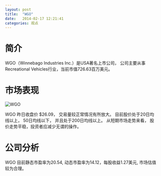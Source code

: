```yaml
---
layout: post
title:  "WGO"
date:   2014-02-17 12:21:41
categories: 观点
---
```


# 简介
WGO（Winnebago Industries Inc.）是USA著名上市公司，
公司主要从事Recreational Vehicles行业，当前市值726.63百万美元。

# 市场表现

![WGO](http://finviz.com/chart.ashx?t=WGO&ty=c&ta=1&p=d&s=l)

WGO 昨日收盘价 $26.09，
交易量较正常情况有所放大。
目前股价处于20日均线以上，
50日均线以下，
并且处于200日均线以上。
从短期市场走势来看，
股价走势平稳，投资者应减少无谓的操作。

# 公司分析
WGO 目前静态市盈率为20.54, 动态市盈率为14.12，每股收益1.27美元,
市场估值较为合理。
